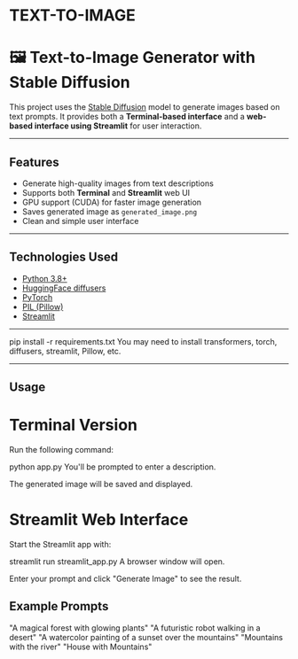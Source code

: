 # TEXT-TO-IMAGE

# 🖼️ Text-to-Image Generator with Stable Diffusion

This project uses the [Stable Diffusion](https://huggingface.co/runwayml/stable-diffusion-v1-5) model to generate images based on text prompts. 
It provides both a **Terminal-based interface** and a **web-based interface using Streamlit** for user interaction.

---

## Features

- Generate high-quality images from text descriptions
- Supports both **Terminal** and **Streamlit** web UI
- GPU support (CUDA) for faster image generation
- Saves generated image as `generated_image.png`
- Clean and simple user interface

---

## Technologies Used

- [Python 3.8+](https://www.python.org/)
- [HuggingFace diffusers](https://github.com/huggingface/diffusers)
- [PyTorch](https://pytorch.org/)
- [PIL (Pillow)](https://pillow.readthedocs.io/en/stable/)
- [Streamlit](https://streamlit.io/)

---
pip install -r requirements.txt
You may need to install transformers, torch, diffusers, streamlit, Pillow, etc.

---

## Usage

# Terminal Version
Run the following command:

python app.py
You'll be prompted to enter a description.

The generated image will be saved and displayed.

# Streamlit Web Interface
Start the Streamlit app with:

streamlit run streamlit_app.py
A browser window will open.

Enter your prompt and click "Generate Image" to see the result.

## Example Prompts
"A magical forest with glowing plants"
"A futuristic robot walking in a desert"
"A watercolor painting of a sunset over the mountains"
"Mountains with the river"
"House with Mountains"


